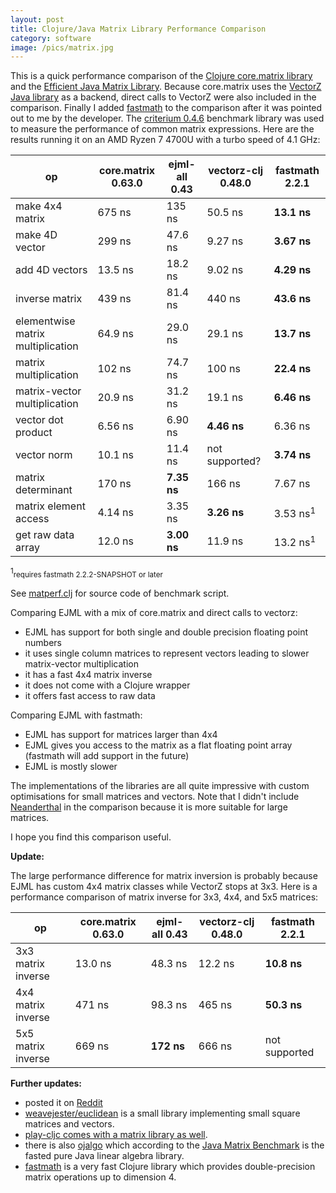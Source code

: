 ```yaml
---
layout: post
title: Clojure/Java Matrix Library Performance Comparison
category: software
image: /pics/matrix.jpg
---
```


This is a quick performance comparison of the [Clojure core.matrix library][1] and the [Efficient Java Matrix Library][2].
Because core.matrix uses the [VectorZ Java library][3] as a backend, direct calls to VectorZ were also included in the comparison.
Finally I added [fastmath][11] to the comparison after it was pointed out to me by the developer.
The [criterium 0.4.6][4] benchmark library was used to measure the performance of common matrix expressions.
Here are the results running it on an AMD Ryzen 7 4700U with a turbo speed of 4.1 GHz:

| op                                | core.matrix 0.63.0 | ejml-all 0.43 | vectorz-clj 0.48.0 | fastmath 2.2.1     |
|-----------------------------------|--------------------|---------------|--------------------|--------------------|
| make 4x4 matrix                   | 675 ns             | 135 ns        | 50.5 ns            | **13.1 ns**        |
| make 4D vector                    | 299 ns             | 47.6 ns       | 9.27 ns            | **3.67 ns**        |
| add 4D vectors                    | 13.5 ns            | 18.2 ns       | 9.02 ns            | **4.29 ns**        |
| inverse matrix                    | 439 ns             | 81.4 ns       | 440 ns             | **43.6 ns**        |
| elementwise matrix multiplication | 64.9 ns            | 29.0 ns       | 29.1 ns            | **13.7 ns**        |
| matrix multiplication             | 102 ns             | 74.7 ns       | 100 ns             | **22.4 ns**        |
| matrix-vector multiplication      | 20.9 ns            | 31.2 ns       | 19.1 ns            | **6.46 ns**        |
| vector dot product                | 6.56 ns            | 6.90 ns       | **4.46 ns**        | 6.36 ns            |
| vector norm                       | 10.1 ns            | 11.4 ns       | not supported?     | **3.74 ns**        |
| matrix determinant                | 170 ns             | **7.35 ns**   | 166 ns             | 7.67 ns            |
| matrix element access             | 4.14 ns            | 3.35 ns       | **3.26 ns**        | 3.53 ns<sup>1</sup>|
| get raw data array                | 12.0 ns            | **3.00 ns**   | 11.9 ns            | 13.2 ns<sup>1</sup>|

<sup>1</sup><small>requires fastmath 2.2.2-SNAPSHOT or later</small>

See [matperf.clj][12] for source code of benchmark script.

Comparing EJML with a mix of core.matrix and direct calls to vectorz:
* EJML has support for both single and double precision floating point numbers
* it uses single column matrices to represent vectors leading to slower matrix-vector multiplication
* it has a fast 4x4 matrix inverse
* it does not come with a Clojure wrapper
* it offers fast access to raw data

Comparing EJML with fastmath:
* EJML has support for matrices larger than 4x4
* EJML gives you access to the matrix as a flat floating point array (fastmath will add support in the future)
* EJML is mostly slower

The implementations of the libraries are all quite impressive with custom optimisations for small matrices and vectors.
Note that I didn't include [Neanderthal][5] in the comparison because it is more suitable for large matrices.

I hope you find this comparison useful.

**Update:**

The large performance difference for matrix inversion is probably because EJML has custom 4x4 matrix classes while VectorZ stops at 3x3.
Here is a performance comparison of matrix inverse for 3x3, 4x4, and 5x5 matrices:

| op                 | core.matrix 0.63.0 | ejml-all 0.43 | vectorz-clj 0.48.0 | fastmath 2.2.1 |
|--------------------|--------------------|---------------|--------------------|----------------|
| 3x3 matrix inverse | 13.0 ns            | 48.3 ns       | 12.2 ns            | **10.8 ns**    |
| 4x4 matrix inverse | 471 ns             | 98.3 ns       | 465 ns             | **50.3 ns**    |
| 5x5 matrix inverse | 669 ns             | **172 ns**    | 666 ns             | not supported  |

**Further updates:**

* posted it on [Reddit][6]
* [weavejester/euclidean][7] is a small library implementing small square matrices and vectors.
* [play-cljc comes with a matrix library as well][8].
* there is also [ojalgo][9] which according to the [Java Matrix Benchmark][10] is the fasted pure Java linear algebra library.
* [fastmath][11] is a very fast Clojure library which provides double-precision matrix operations up to dimension 4.

[1]: https://mikera.github.io/core.matrix/
[2]: http://ejml.org/
[3]: https://github.com/mikera/vectorz
[4]: https://github.com/mikera/vectorz
[5]: https://neanderthal.uncomplicate.org/
[6]: https://www.reddit.com/r/Clojure/comments/13khc0h/clojurejava_matrix_library_performance_comparison/
[7]: https://github.com/weavejester/euclidean
[8]: https://github.com/oakes/play-cljc/blob/master/src/play_cljc/math.cljc
[9]: https://www.ojalgo.org/
[10]: https://lessthanoptimal.github.io/Java-Matrix-Benchmark/
[11]: https://github.com/generateme/fastmath
[12]: https://gist.github.com/wedesoft/8d1f8646649037904f16915f4639228e
